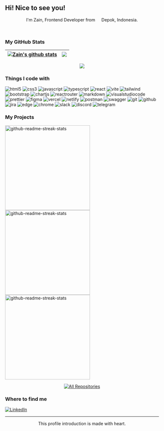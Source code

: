 ## Hi! Nice to see you!
 <p align="center">
    I'm Zain, Frontend Developer from <img src="https://cdn-icons-png.flaticon.com/512/940/940247.png" width="13"/> Depok, Indonesia.
  </p>
</br>

### My GitHub Stats
| <a href="https://github.com/anuraghazra/github-readme-stats"><img align="center" src="https://github-readme-stats.vercel.app/api?username=zenzett&show_icons=true&theme=codeSTACKr&border_color=FFFFFF&hide_border=false&ring=161b228&include_all_commits=true&count_private=true" alt="Zain's github stats" /></a> | <a href="https://github.com/anuraghazra/github-readme-stats"><img align="center" src="https://github-readme-streak-stats.herokuapp.com/?user=zenzett&theme=codeSTACKr&border_color=FFFFFF&hide_border=false" /></a> |
 | ---------------------------------------------------------------------------------------------------------------------------------------------------------------------------------------------------------------------- | ---------------------------------------------------------------------------------------------------------------------------------------------------------------------------------------------------------------------------- |
 
</div>
<div align='center'>
<a href="https://github.com/anuraghazra/github-readme-stats"><img align="center" src="https://github-readme-stats.vercel.app/api/top-langs/?username=zenzett&layout=compact&theme=codeSTACKr&border_color=FFFFFF&hide_border=false" /></a>
</div>

### Things I code with
<p>
<img alt="html5" src="https://img.shields.io/badge/-HTML5-E34F26?style=flat-square&logo=html5&logoColor=white" />
<img alt="css3" src="https://img.shields.io/badge/-CSS3-1572B6?style=flat-square&logo=CSS3&logoColor=white"/>
<img alt="javascript" src="https://img.shields.io/badge/JavaScript-%23323330.svg?style=flat-square&logo=javascript&logoColor=%23F7DF1E" />
<img alt="typescript" src="https://img.shields.io/badge/-TypeScript-007ACC?style=flat-square&logo=typescript&logoColor=white" />
<img alt="react" src="https://img.shields.io/badge/React-%2320232a.svg?style=flat-square&logo=react&logoColor=%2361DAFB" />
<img alt="vite" src="https://img.shields.io/badge/Vite-%23646CFF.svg?style=flat-square&logo=vite&logoColor=white" />
<img alt="tailwind" src="https://img.shields.io/badge/Tailwind%20CSS-%2338B2AC.svg?style=flat-square&logo=tailwind-css&logoColor=white" />
<img alt="bootstrap" src="https://img.shields.io/badge/Bootstrap-%23563D7C.svg?style=flat-square&logo=bootstrap&logoColor=white" />
<img alt="chartjs" src="https://img.shields.io/badge/Chart.js-F5788D.svg?style=flat-square&logo=chart.js&logoColor=white" />
<img alt="reactrouter" src="https://img.shields.io/badge/React%20Router-CA4245?style=flat-square&logo=react-router&logoColor=white" />
<img alt="markdown" src="https://img.shields.io/badge/Markdown-%23000000.svg?style=flat-square&logo=markdown&logoColor=white" />

<img alt="visualstudiocode" src="https://img.shields.io/badge/-Visual%20Studio%20Code-23A9F2?style=flat-square&logo=Visual%20Studio%20Code&logoColor=white"/>
<img alt="prettier" src="https://img.shields.io/badge/-Prettier-F7B93E?style=flat-square&logo=prettier&logoColor=white" />
<img alt="figma" src="https://img.shields.io/badge/Figma-%23F24E1E.svg?style=flat-square&logo=figma&logoColor=white"/>
<img alt="vercel" src="https://img.shields.io/badge/Vercel-%23000000.svg?style=flat-square&logo=vercel&logoColor=white" />
<img alt="netlify" src="https://img.shields.io/badge/Netlify-%23000000.svg?style=flat-square&logo=netlify&logoColor=#00C7B7" />
<img alt="postman" src="https://img.shields.io/badge/Postman-FF6C37?style=flat-square&logo=postman&logoColor=white" />
<img alt="swagger" src="https://img.shields.io/badge/-Swagger-%23Clojure?style=flat-square&logo=swagger&logoColor=white" />
<img alt="git" src="https://img.shields.io/badge/Git-%23F05033.svg?style=flat-square&logo=git&logoColor=white"/>
<img alt="github" src="https://img.shields.io/badge/GitHub-%23121011.svg?style=flat-square&logo=github&logoColor=white"/>
<img alt="jira" src="https://img.shields.io/badge/Jira-%230A0FFF.svg?style=flat-square&logo=jira&logoColor=white" />
<img alt="edge" src="https://img.shields.io/badge/Edge-0078D7?style=flat-square&logo=Microsoft-edge&logoColor=white"/>
<img alt="chrome" src="https://img.shields.io/badge/Google%20Chrome-4285F4?style=flat-square&logo=GoogleChrome&logoColor=white"/>
<img alt="slack" src="https://img.shields.io/badge/-Slack-E01563?style=flat-square&logo=Slack&logoColor=white"/>
<img alt="discord" src="https://img.shields.io/badge/Discord-%235865F2.svg?style=flat-square&logo=discord&logoColor=white" />
<img alt="telegram" src="https://img.shields.io/badge/Telegram-2CA5E0?style=flat-square&logo=telegram&logoColor=white" />
</p>



### My Projects
 <p align="left">
    <a href="https://github.com/zenzett/timesync-attendance"><img width="278" src="https://denvercoder1-github-readme-stats.vercel.app/api/pin/?username=zenzett&repo=timesync-attendance&show_icons=true&theme=codeSTACKr&border_color=2CA5E0&hide_border=false" alt="github-readme-streak-stats"></a>
    <a href="https://github.com/zenzett/ecommerce-app"><img width="278" src="https://denvercoder1-github-readme-stats.vercel.app/api/pin/?username=zenzett&repo=ecommerce-app&show_icons=true&theme=codeSTACKr&border_color=2CA5E0&hide_border=false" alt="github-readme-streak-stats"></a>
    <a href="https://github.com/zenzett/mymovies-app-react"><img width="278" src="https://denvercoder1-github-readme-stats.vercel.app/api/pin/?username=zenzett&repo=mymovies-app-react&show_icons=true&theme=codeSTACKr&border_color=2CA5E0&hide_border=false" alt="github-readme-streak-stats"></a>
  </p>
  
<p align="center">
  <a href="https://github.com/zenzett?tab=repositories"><img alt="All Repositories" title="All Repositories" src="https://custom-icon-badges.demolab.com/badge/-Click%20here%20to%20see%20my%20repositories-09131B?style=for-the-badge&logoColor=white&logo=repo"/></a>
</p>
 
### Where to find me
<a href="https://www.linkedin.com/in/ahmad-zain-af/" target="_blank"><img alt="LinkedIn" src="https://img.shields.io/badge/LinkedIn-%230077B5.svg?&style=flat-square&logo=linkedin&logoColor=white&border_color=FFFFFF&hide_border=false" /></a>
</p>

------------
<p align="center">This profile introduction is made with heart.</br>
